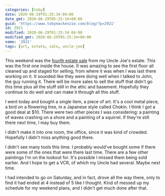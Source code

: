```yaml
---
categories: [toby]
date: 2020-06-29T01:25:34-04:00
date_gmt: 2020-06-29T05:25:34+00:00
guid: 'https://www.tobymackenzie.com/blog/?p=2921'
id: 2921
modified: 2020-06-29T01:25:34-04:00
modified_gmt: 2020-06-29T05:25:34+00:00
name: '2921'
tags: [art, estate, sale, uncle-joe]
---
```


This weekend was the [fourth estate sale](https://www.estatesales.net/OH/Parma-Heights/44130/2555661) from my Uncle Joe's estate.<!--more-->  This was the first one inside the house.  It was amazing to see the first floor all cleaned up and staged for selling, from where it was when I was last there working on it.  It sounded like they were doing well when I talked to John, the guy running it.  There will be more sales to sell the stuff that didn't go this time plus all the stuff still in the attic and basement.  Hopefully they continue to do well and can make it through all this stuff.

I went today and bought a single item, a piece of art.  It's a cool metal piece, a bird on a flowering tree, in a Japanese style called Chokin.  I think I got a good deal at $10.  There were two other pieces I was considering: a painting of waves crashing on a shore and a painting of a squirrel.  If they're still there next time, I may buy them.

I didn't make it into one room, the office, since it was kind of crowded.  Hopefully I didn't miss anything good there.

I didn't see many tools this time.  I probably would've bought some if there were some of the ones that were there last time.  There are a few other paintings I'm on the lookout for.  It's possible I missed them being sold earlier.  And I hope to get a VCR, of which my Uncle had several.  Maybe next time.

I had intended to go on Saturday, and in fact, drove all the way there, only to find it had ended at 4 instead of 5 like I thought.  Kind of messed up my schedule for my weekend plans, and I didn't get much done after that.
